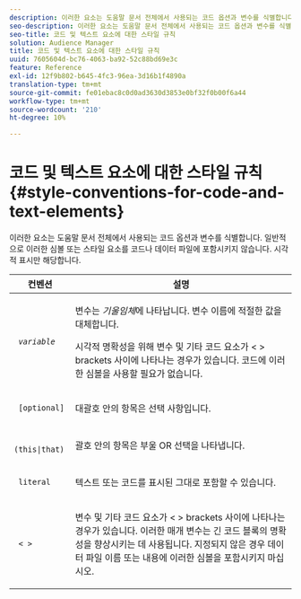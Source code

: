 ```yaml
---
description: 이러한 요소는 도움말 문서 전체에서 사용되는 코드 옵션과 변수를 식별합니다. 일반적으로 이러한 심볼 또는 스타일 요소를 코드나 데이터 파일에 포함시키지 않습니다. 시각적 표시만 해당합니다.
seo-description: 이러한 요소는 도움말 문서 전체에서 사용되는 코드 옵션과 변수를 식별합니다. 일반적으로 이러한 심볼 또는 스타일 요소를 코드나 데이터 파일에 포함시키지 않습니다. 시각적 표시만 해당합니다.
seo-title: 코드 및 텍스트 요소에 대한 스타일 규칙
solution: Audience Manager
title: 코드 및 텍스트 요소에 대한 스타일 규칙
uuid: 7605604d-bc76-4063-ba92-52c88bd69e3c
feature: Reference
exl-id: 12f9b802-b645-4fc3-96ea-3d16b1f4890a
translation-type: tm+mt
source-git-commit: fe01ebac8c0d0ad3630d3853e0bf32f0b00f6a44
workflow-type: tm+mt
source-wordcount: '210'
ht-degree: 10%

---
```


# 코드 및 텍스트 요소에 대한 스타일 규칙{#style-conventions-for-code-and-text-elements}

이러한 요소는 도움말 문서 전체에서 사용되는 코드 옵션과 변수를 식별합니다. 일반적으로 이러한 심볼 또는 스타일 요소를 코드나 데이터 파일에 포함시키지 않습니다. 시각적 표시만 해당합니다.

<table id="table_EBEF9490D90041BD8B7ABE3AF1AF35B6"> 
 <thead> 
  <tr> 
   <th colname="col1" class="entry"> 컨벤션 </th> 
   <th colname="col2" class="entry"> 설명 </th> 
  </tr> 
 </thead>
 <tbody> 
  <tr> 
   <td colname="col1"> <p> <code> <i>variable</i> </code> </p> </td> 
   <td colname="col2"> <p>변수는 <i>기울임체</i>에 나타납니다. 변수 이름에 적절한 값을 대체합니다. </p> <p>시각적 명확성을 위해 변수 및 기타 코드 요소가 &lt; &gt; brackets 사이에 나타나는 경우가 있습니다. 코드에 이러한 심볼을 사용할 필요가 없습니다. </p> </td> 
  </tr> 
  <tr> 
   <td colname="col1"> <p> <code> [optional]</code> </p> </td> 
   <td colname="col2"> <p>대괄호 안의 항목은 선택 사항입니다. </p> </td> 
  </tr> 
  <tr> 
   <td colname="col1"> <p> <code> (this|that) </code> </p> </td> 
   <td colname="col2"> <p>괄호 안의 항목은 부울 <span class="wintitle"> OR</span> 선택을 나타냅니다. </p> </td> 
  </tr> 
  <tr> 
   <td colname="col1"> <p> <code> literal</code> </p> </td> 
   <td colname="col2"> <p>텍스트 또는 코드를 표시된 그대로 포함할 수 있습니다. </p> </td> 
  </tr> 
  <tr> 
   <td colname="col1"> <p> <code> &lt; &gt;</code> </p> </td> 
   <td colname="col2"> <p>변수 및 기타 코드 요소가 &lt; &gt; brackets 사이에 나타나는 경우가 있습니다. 이러한 매개 변수는 긴 코드 블록의 명확성을 향상시키는 데 사용됩니다. 지정되지 않은 경우 데이터 파일 이름 또는 내용에 이러한 심볼을 포함시키지 마십시오. </p> </td> 
  </tr> 
 </tbody> 
</table>
